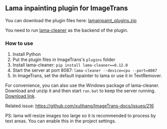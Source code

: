 ## Lama inpainting plugin for ImageTrans

You can download the plugin files here: [lamainpaint_plugins.zip](https://github.com/xulihang/ImageTrans-docs/files/13327436/lamainpaint_plugins.zip)

You need to run [lama-cleaner](https://github.com/Sanster/lama-cleaner) as the backend of the plugin.

### How to use

1. Install Python
2. Put the plugin files in ImageTrans's `plugins` folder
3. Install lama-cleaner: `pip install lama-cleaner==0.12.0`
4. Start the server at port 8087: `lama-cleaner --device=cpu --port=8087`
5. In ImageTrans, set the default inpainter to lama or use it in TextRemover.


For convenience, you can also use the Windows package of lama-cleaner. Download and unzip it and then start `run.bat` to keep the server running. [Download link](https://github.com/xulihang/ImageTrans_plugins/releases/download/plugins/LamaInpaint.zip).


Related issue: https://github.com/xulihang/ImageTrans-docs/issues/216

PS: lama will resize images too large so it is recommended to process by text areas. You can enable this in the project settings.



